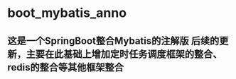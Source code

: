# boot_mybatis_anno
这是一个SpringBoot整合Mybatis的注解版
后续的更新，主要在此基础上增加定时任务调度框架的整合、redis的整合等其他框架整合
-----------------------------------------------------------------------------------------------------------------
